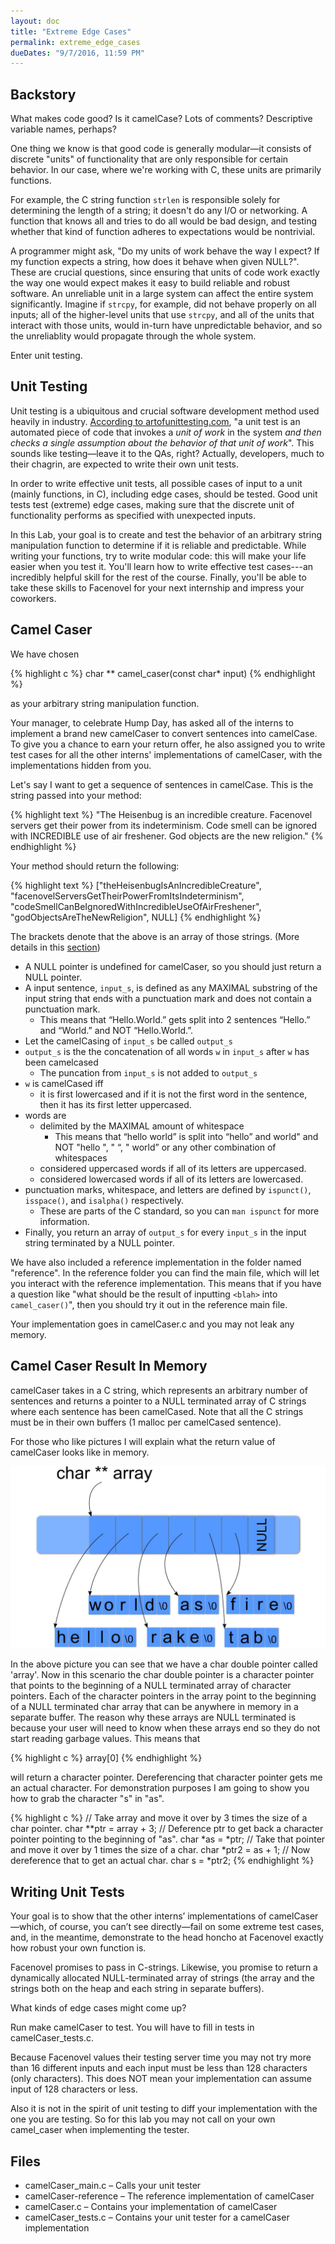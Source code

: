 ```yaml
---
layout: doc
title: "Extreme Edge Cases"
permalink: extreme_edge_cases
dueDates: "9/7/2016, 11:59 PM"
---
```


## Backstory


What makes code good? Is it camelCase? Lots of comments? Descriptive variable names, perhaps?

One thing we know is that good code is generally modular—it consists of discrete "units" of functionality that are only responsible for certain behavior. In our case, where we're working with C, these units are primarily functions.

For example, the C string function `strlen` is responsible solely for determining the length of a string; it doesn't do any I/O or networking. A function that knows all and tries to do all would be bad design, and testing whether that kind of function adheres to expectations would be nontrivial.

A programmer might ask, "Do my units of work behave the way I expect? If my function expects a string, how does it behave when given NULL?". These are crucial questions, since ensuring that units of code work exactly the way one would expect makes it easy to build reliable and robust software. An unreliable unit in a large system can affect the entire system significantly. Imagine if `strcpy`, for example, did not behave properly on all inputs; all of the higher-level units that use `strcpy`, and all of the units that interact with those units, would in-turn have unpredictable behavior, and so the unreliablity would propagate through the whole system.

Enter unit testing.

## Unit Testing

Unit testing is a ubiquitous and crucial software development method used heavily in industry. [According to artofunittesting.com](http://artofunittesting.com/definition-of-a-unit-test/), "a unit test is an automated piece of code that invokes a _unit of work_ in the system _and then checks a single assumption about the behavior of that unit of work_". This sounds like testing—leave it to the QAs, right? Actually, developers, much to their chagrin, are expected to write their own unit tests.

In order to write effective unit tests, all possible cases of input to a unit (mainly functions, in C), including edge cases, should be tested. Good unit tests test (extreme) edge cases, making sure that the discrete unit of functionality performs as specified with unexpected inputs.

In this Lab, your goal is to create and test the behavior of an arbitrary string manipulation function to determine if it is reliable and predictable. While writing your functions, try to write modular code: this will make your life easier when you test it. You'll learn how to write effective test cases---an incredibly helpful skill for the rest of the course. Finally, you'll be able to take these skills to Facenovel for your next internship and impress your coworkers.

## Camel Caser

We have chosen

{% highlight c %}
char ** camel_caser(const char* input)
{% endhighlight %}

as your arbitrary string manipulation function.

Your manager, to celebrate Hump Day, has asked all of the interns to implement a brand new camelCaser to convert sentences into camelCase. To give you a chance to earn your return offer, he also assigned you to write test cases for all the other interns' implementations of camelCaser, with the implementations hidden from you.

Let's say I want to get a sequence of sentences in camelCase. This is the string passed into your method:

{% highlight text %}
"The Heisenbug is an incredible creature. Facenovel servers get their power from its indeterminism. Code smell can be ignored with INCREDIBLE use of air freshener. God objects are the new religion."
{% endhighlight %}

Your method should return the following:

{% highlight text %}
["theHeisenbugIsAnIncredibleCreature",
"facenovelServersGetTheirPowerFromItsIndeterminism",
"codeSmellCanBeIgnoredWithIncredibleUseOfAirFreshener",
"godObjectsAreTheNewReligion",
NULL]
{% endhighlight %}

The brackets denote that the above is an array of those strings. (More details in this [section](#memory))

*   A NULL pointer is undefined for camelCaser, so you should just return a NULL pointer.
*   A input sentence, `input_s`, is defined as any MAXIMAL substring of the input string that ends with a punctuation mark and does not contain a punctuation mark.
    *   This means that “Hello.World.” gets split into 2 sentences “Hello.” and “World.” and NOT “Hello.World.”.
*   Let the camelCasing of `input_s` be called `output_s`
*   `output_s` is the the concatenation of all words `w` in `input_s` after `w` has been camelcased
    *   The puncation from `input_s` is not added to `output_s`
*   `w` is camelCased iff
    *   it is first lowercased and if it is not the first word in the sentence, then it has its first letter uppercased.
*   words are
    *   delimited by the MAXIMAL amount of whitespace
        *   This means that “hello world” is split into “hello” and world" and NOT "hello ", " “, " world” or any other combination of whitespaces
    *   considered uppercased words if all of its letters are uppercased.
    *   considered lowercased words if all of its letters are lowercased.
*   punctuation marks, whitespace, and letters are defined by `ispunct()`, `isspace()`, and `isalpha()` respectively.
    *   These are parts of the C standard, so you can `man ispunct` for more information.
*   Finally, you return an array of `output_s` for every `input_s` in the input string terminated by a NULL pointer.

We have also included a reference implementation in the folder named "reference". In the reference folder you can find the main file, which will let you interact with the reference implementation. This means that if you have a question like "what should be the result of inputting `<blah>` into `camel_caser()`", then you should try it out in the reference main file.

Your implementation goes in camelCaser.c and you may not leak any memory.


## Camel Caser Result In Memory

camelCaser takes in a C string, which represents an arbitrary number of sentences and returns a pointer to a NULL terminated array of C strings where each sentence has been camelCased. Note that all the C strings must be in their own buffers (1 malloc per camelCased sentence).

For those who like pictures I will explain what the return value of camelCaser looks like in memory.

![](./images/char_double_pointer.jpg)

In the above picture you can see that we have a char double pointer called 'array'. Now in this scenario the char double pointer is a character pointer that points to the beginning of a NULL terminated array of character pointers. Each of the character pointers in the array point to the beginning of a NULL terminated char array that can be anywhere in memory in a separate buffer. The reason why these arrays are NULL terminated is because your user will need to know when these arrays end so they do not start reading garbage values. This means that

{% highlight c %}
array[0]
{% endhighlight %}

will return a character pointer. Dereferencing that character pointer gets me an actual character. For demonstration purposes I am going to show you how to grab the character "s" in "as".

{% highlight c %}
// Take array and move it over by 3 times the size of a char pointer.
char **ptr = array + 3;
// Deference ptr to get back a character pointer pointing to the beginning of "as".
char *as = *ptr;
// Take that pointer and move it over by 1 times the size of a char.
char *ptr2 = as + 1;
// Now dereference that to get an actual char.
char s = *ptr2;
{% endhighlight %}

## Writing Unit Tests

Your goal is to show that the other interns’ implementations of camelCaser—which, of course, you can’t see directly—fail on some extreme test cases, and, in the meantime, demonstrate to the head honcho at Facenovel exactly how robust your own function is.

Facenovel promises to pass in C-strings. Likewise, you promise to return a dynamically allocated NULL-terminated array of strings (the array and the strings both on the heap and each string in separate buffers).

What kinds of edge cases might come up?

Run make camelCaser to test. You will have to fill in tests in camelCaser_tests.c.

Because Facenovel values their testing server time you may not try more than 16 different inputs and each input must be less than 128 characters (only characters). This does NOT mean your implementation can assume input of 128 characters or less.

Also it is not in the spirit of unit testing to diff your implementation with the one you are testing. So for this lab you may not call on your own camel_caser when implementing the tester.

## Files

*   camelCaser_main.c – Calls your unit tester
*   camelCaser-reference – The reference implementation of camelCaser
*   camelCaser.c – Contains your implementation of camelCaser
*   camelCaser_tests.c – Contains your unit tester for a camelCaser implementation
